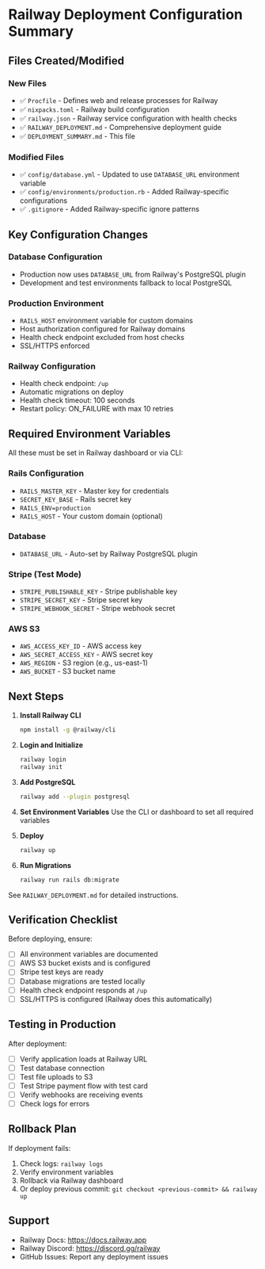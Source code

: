 # Railway Deployment Configuration Summary

## Files Created/Modified

### New Files
- ✅ `Procfile` - Defines web and release processes for Railway
- ✅ `nixpacks.toml` - Railway build configuration
- ✅ `railway.json` - Railway service configuration with health checks
- ✅ `RAILWAY_DEPLOYMENT.md` - Comprehensive deployment guide
- ✅ `DEPLOYMENT_SUMMARY.md` - This file

### Modified Files
- ✅ `config/database.yml` - Updated to use `DATABASE_URL` environment variable
- ✅ `config/environments/production.rb` - Added Railway-specific configurations
- ✅ `.gitignore` - Added Railway-specific ignore patterns

## Key Configuration Changes

### Database Configuration
- Production now uses `DATABASE_URL` from Railway's PostgreSQL plugin
- Development and test environments fallback to local PostgreSQL

### Production Environment
- `RAILS_HOST` environment variable for custom domains
- Host authorization configured for Railway domains
- Health check endpoint excluded from host checks
- SSL/HTTPS enforced

### Railway Configuration
- Health check endpoint: `/up`
- Automatic migrations on deploy
- Health check timeout: 100 seconds
- Restart policy: ON_FAILURE with max 10 retries

## Required Environment Variables

All these must be set in Railway dashboard or via CLI:

### Rails Configuration
- `RAILS_MASTER_KEY` - Master key for credentials
- `SECRET_KEY_BASE` - Rails secret key
- `RAILS_ENV=production`
- `RAILS_HOST` - Your custom domain (optional)

### Database
- `DATABASE_URL` - Auto-set by Railway PostgreSQL plugin

### Stripe (Test Mode)
- `STRIPE_PUBLISHABLE_KEY` - Stripe publishable key
- `STRIPE_SECRET_KEY` - Stripe secret key
- `STRIPE_WEBHOOK_SECRET` - Stripe webhook secret

### AWS S3
- `AWS_ACCESS_KEY_ID` - AWS access key
- `AWS_SECRET_ACCESS_KEY` - AWS secret key
- `AWS_REGION` - S3 region (e.g., us-east-1)
- `AWS_BUCKET` - S3 bucket name

## Next Steps

1. **Install Railway CLI**
   ```bash
   npm install -g @railway/cli
   ```

2. **Login and Initialize**
   ```bash
   railway login
   railway init
   ```

3. **Add PostgreSQL**
   ```bash
   railway add --plugin postgresql
   ```

4. **Set Environment Variables**
   Use the CLI or dashboard to set all required variables

5. **Deploy**
   ```bash
   railway up
   ```

6. **Run Migrations**
   ```bash
   railway run rails db:migrate
   ```

See `RAILWAY_DEPLOYMENT.md` for detailed instructions.

## Verification Checklist

Before deploying, ensure:
- [ ] All environment variables are documented
- [ ] AWS S3 bucket exists and is configured
- [ ] Stripe test keys are ready
- [ ] Database migrations are tested locally
- [ ] Health check endpoint responds at `/up`
- [ ] SSL/HTTPS is configured (Railway does this automatically)

## Testing in Production

After deployment:
- [ ] Verify application loads at Railway URL
- [ ] Test database connection
- [ ] Test file uploads to S3
- [ ] Test Stripe payment flow with test card
- [ ] Verify webhooks are receiving events
- [ ] Check logs for errors

## Rollback Plan

If deployment fails:
1. Check logs: `railway logs`
2. Verify environment variables
3. Rollback via Railway dashboard
4. Or deploy previous commit: `git checkout <previous-commit> && railway up`

## Support

- Railway Docs: https://docs.railway.app
- Railway Discord: https://discord.gg/railway
- GitHub Issues: Report any deployment issues
